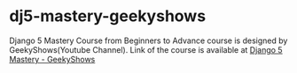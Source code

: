# dj5-mastery-geekyshows

Django 5 Mastery Course from Beginners to Advance course is designed by GeekyShows(Youtube Channel). Link of the course is available at [Django 5 Mastery - GeekyShows](https://www.youtube.com/playlist?list=PLbGui_ZYuhigUfO47FLx4ocfmo1071hlc)
